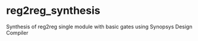 # reg2reg_synthesis
Synthesis of reg2reg single module with basic gates using Synopsys Design Compiler
